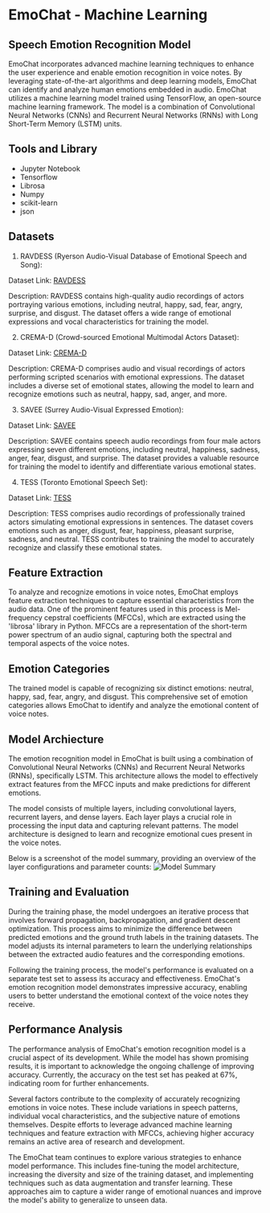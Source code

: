 # EmoChat - Machine Learning
## Speech Emotion Recognition Model
EmoChat incorporates advanced machine learning techniques to enhance the user experience and enable emotion recognition in voice notes. By leveraging state-of-the-art algorithms and deep learning models, EmoChat can identify and analyze human emotions embedded in audio. EmoChat utilizes a machine learning model trained using TensorFlow, an open-source machine learning framework. The model is a combination of Convolutional Neural Networks (CNNs) and Recurrent Neural Networks (RNNs) with Long Short-Term Memory (LSTM) units.

## Tools and Library
* Jupyter Notebook
* Tensorflow
* Librosa
* Numpy
* scikit-learn
* json

## Datasets
1. RAVDESS (Ryerson Audio-Visual Database of Emotional Speech and Song):

Dataset Link: [RAVDESS](https://www.kaggle.com/datasets/uwrfkaggler/ravdess-emotional-speech-audio)

Description: RAVDESS contains high-quality audio recordings of actors portraying various emotions, including neutral, happy, sad, fear, angry, surprise, and disgust. The dataset offers a wide range of emotional expressions and vocal characteristics for training the model.

2. CREMA-D (Crowd-sourced Emotional Multimodal Actors Dataset):

Dataset Link: [CREMA-D](https://www.kaggle.com/datasets/ejlok1/cremad)

Description: CREMA-D comprises audio and visual recordings of actors performing scripted scenarios with emotional expressions. The dataset includes a diverse set of emotional states, allowing the model to learn and recognize emotions such as neutral, happy, sad, anger, and more.

3. SAVEE (Surrey Audio-Visual Expressed Emotion):

Dataset Link: [SAVEE](https://www.kaggle.com/datasets/ejlok1/surrey-audiovisual-expressed-emotion-savee)

Description: SAVEE contains speech audio recordings from four male actors expressing seven different emotions, including neutral, happiness, sadness, anger, fear, disgust, and surprise. The dataset provides a valuable resource for training the model to identify and differentiate various emotional states.

4. TESS (Toronto Emotional Speech Set):

Dataset Link: [TESS](https://www.kaggle.com/datasets/ejlok1/toronto-emotional-speech-set-tess)

Description: TESS comprises audio recordings of professionally trained actors simulating emotional expressions in sentences. The dataset covers emotions such as anger, disgust, fear, happiness, pleasant surprise, sadness, and neutral. TESS contributes to training the model to accurately recognize and classify these emotional states.

## Feature Extraction
To analyze and recognize emotions in voice notes, EmoChat employs feature extraction techniques to capture essential characteristics from the audio data. One of the prominent features used in this process is Mel-frequency cepstral coefficients (MFCCs), which are extracted using the 'librosa' library in Python.
MFCCs are a representation of the short-term power spectrum of an audio signal, capturing both the spectral and temporal aspects of the voice notes.

## Emotion Categories
The trained model is capable of recognizing six distinct emotions: neutral, happy, sad, fear, angry, and disgust. This comprehensive set of emotion categories allows EmoChat to identify and analyze the emotional content of voice notes.

## Model Archiecture
The emotion recognition model in EmoChat is built using a combination of Convolutional Neural Networks (CNNs) and Recurrent Neural Networks (RNNs), specifically LSTM. This architecture allows the model to effectively extract features from the MFCC inputs and make predictions for different emotions.

The model consists of multiple layers, including convolutional layers, recurrent layers, and dense layers. Each layer plays a crucial role in processing the input data and capturing relevant patterns. The model architecture is designed to learn and recognize emotional cues present in the voice notes.

Below is a screenshot of the model summary, providing an overview of the layer configurations and parameter counts:
![Model Summary]()

## Training and Evaluation
During the training phase, the model undergoes an iterative process that involves forward propagation, backpropagation, and gradient descent optimization. This process aims to minimize the difference between predicted emotions and the ground truth labels in the training datasets. The model adjusts its internal parameters to learn the underlying relationships between the extracted audio features and the corresponding emotions.

Following the training process, the model's performance is evaluated on a separate test set to assess its accuracy and effectiveness. EmoChat's emotion recognition model demonstrates impressive accuracy, enabling users to better understand the emotional context of the voice notes they receive.

## Performance Analysis
The performance analysis of EmoChat's emotion recognition model is a crucial aspect of its development. While the model has shown promising results, it is important to acknowledge the ongoing challenge of improving accuracy. Currently, the accuracy on the test set has peaked at 67%, indicating room for further enhancements.

Several factors contribute to the complexity of accurately recognizing emotions in voice notes. These include variations in speech patterns, individual vocal characteristics, and the subjective nature of emotions themselves. Despite efforts to leverage advanced machine learning techniques and feature extraction with MFCCs, achieving higher accuracy remains an active area of research and development.

The EmoChat team continues to explore various strategies to enhance model performance. This includes fine-tuning the model architecture, increasing the diversity and size of the training dataset, and implementing techniques such as data augmentation and transfer learning. These approaches aim to capture a wider range of emotional nuances and improve the model's ability to generalize to unseen data.
